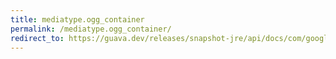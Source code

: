 ```yaml
---
title: mediatype.ogg_container
permalink: /mediatype.ogg_container/
redirect_to: https://guava.dev/releases/snapshot-jre/api/docs/com/google/common/net/MediaType.html#OGG_CONTAINER
---
```

